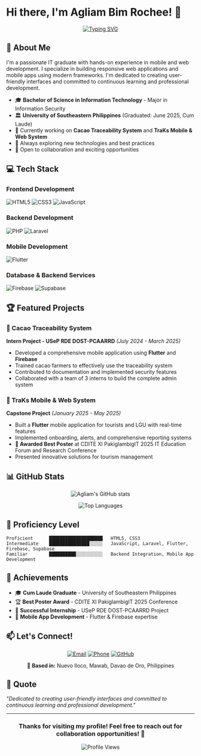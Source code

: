 # Hi there, I'm Agliam Bim Rochee! 👋

<div align="center">

[![Typing SVG](https://readme-typing-svg.herokuapp.com?font=Fira+Code&pause=1000&color=2196F3&width=435&lines=Passionate+IT+Graduate;Mobile+%26+Web+Developer;Flutter+%26+Laravel+Enthusiast;Always+Learning+New+Technologies)](https://git.io/typing-svg)

</div>

## 🚀 About Me

I'm a passionate IT graduate with hands-on experience in mobile and web development. I specialize in building responsive web applications and mobile apps using modern frameworks. I'm dedicated to creating user-friendly interfaces and committed to continuous learning and professional development.

- 🎓 **Bachelor of Science in Information Technology** - Major in Information Security
- 🏛️ **University of Southeastern Philippines** (Graduated: June 2025, Cum Laude)
- 📱 Currently working on **Cacao Traceability System** and **TraKs Mobile & Web System**
- 🌱 Always exploring new technologies and best practices
- 💼 Open to collaboration and exciting opportunities

## 💻 Tech Stack

### Frontend Development
![HTML5](https://img.shields.io/badge/HTML5-E34F26?style=for-the-badge&logo=html5&logoColor=white)
![CSS3](https://img.shields.io/badge/CSS3-1572B6?style=for-the-badge&logo=css3&logoColor=white)
![JavaScript](https://img.shields.io/badge/JavaScript-F7DF1E?style=for-the-badge&logo=javascript&logoColor=black)

### Backend Development
![PHP](https://img.shields.io/badge/PHP-777BB4?style=for-the-badge&logo=php&logoColor=white)
![Laravel](https://img.shields.io/badge/Laravel-FF2D20?style=for-the-badge&logo=laravel&logoColor=white)

### Mobile Development
![Flutter](https://img.shields.io/badge/Flutter-02569B?style=for-the-badge&logo=flutter&logoColor=white)

### Database & Backend Services
![Firebase](https://img.shields.io/badge/Firebase-FFCA28?style=for-the-badge&logo=firebase&logoColor=black)
![Supabase](https://img.shields.io/badge/Supabase-3ECF8E?style=for-the-badge&logo=supabase&logoColor=white)

## 🏆 Featured Projects

### 🍫 Cacao Traceability System
**Intern Project - USeP RDE DOST-PCAARRD** *(July 2024 - March 2025)*
- Developed a comprehensive mobile application using **Flutter** and **Firebase**
- Trained cacao farmers to effectively use the traceability system
- Contributed to documentation and implemented security features
- Collaborated with a team of 3 interns to build the complete admin system

### 📱 TraKs Mobile & Web System
**Capstone Project** *(January 2025 - May 2025)*
- Built a **Flutter** mobile application for tourists and LGU with real-time features
- Implemented onboarding, alerts, and comprehensive reporting systems
- **🏅 Awarded Best Poster** at CDITE XI PakiglambigIT 2025 IT Education Forum and Research Conference
- Presented innovative solutions for tourism management

## 📊 GitHub Stats

<div align="center">

![Agliam's GitHub stats](https://github-readme-stats.vercel.app/api?username=YOUR_GITHUB_USERNAME&show_icons=true&theme=tokyonight)

![Top Languages](https://github-readme-stats.vercel.app/api/top-langs/?username=YOUR_GITHUB_USERNAME&layout=compact&theme=tokyonight)

</div>

## 🎯 Proficiency Level

```text
Proficient      ████████████████████   HTML5, CSS3
Intermediate    ███████████████░░░░░   JavaScript, Laravel, Flutter, Firebase, Supabase
Familiar        ██████████░░░░░░░░░░   Backend Integration, Mobile App Development
```

## 🌟 Achievements

- 🎓 **Cum Laude Graduate** - University of Southeastern Philippines
- 🏆 **Best Poster Award** - CDITE XI PakiglambigIT 2025 Conference
- 💼 **Successful Internship** - USeP RDE DOST-PCAARRD Project
- 📱 **Mobile App Development** - Flutter & Firebase expertise

## 📫 Let's Connect!

<div align="center">

[![Email](https://img.shields.io/badge/Email-D14836?style=for-the-badge&logo=gmail&logoColor=white)](mailto:bemzagliam14@gmail.com)
[![Phone](https://img.shields.io/badge/Phone-25D366?style=for-the-badge&logo=whatsapp&logoColor=white)](tel:+639103679602)
[![GitHub](https://img.shields.io/badge/GitHub-100000?style=for-the-badge&logo=github&logoColor=white)](https://github.com/YOUR_GITHUB_USERNAME)

📍 **Based in:** Nuevo Iloco, Mawab, Davao de Oro, Philippines

</div>

## 💭 Quote

*"Dedicated to creating user-friendly interfaces and committed to continuous learning and professional development."*

---

<div align="center">

### Thanks for visiting my profile! Feel free to reach out for collaboration opportunities! 🚀

![Profile Views](https://komarev.com/ghpvc/?username=YOUR_GITHUB_USERNAME&color=blue&style=for-the-badge)

</div>
